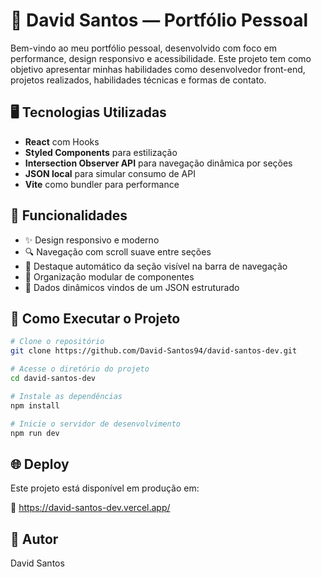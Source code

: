 # 💼 David Santos — Portfólio Pessoal

Bem-vindo ao meu portfólio pessoal, desenvolvido com foco em performance, design responsivo e acessibilidade. Este projeto tem como objetivo apresentar minhas habilidades como desenvolvedor front-end, projetos realizados, habilidades técnicas e formas de contato.

## 🖥️ Tecnologias Utilizadas

- **React** com Hooks
- **Styled Components** para estilização
- **Intersection Observer API** para navegação dinâmica por seções
- **JSON local** para simular consumo de API
- **Vite** como bundler para performance

## 📌 Funcionalidades

- ✨ Design responsivo e moderno
- 🔍 Navegação com scroll suave entre seções
- 🔎 Destaque automático da seção visível na barra de navegação
- 📂 Organização modular de componentes
- 💬 Dados dinâmicos vindos de um JSON estruturado

## 🚀 Como Executar o Projeto

```bash
# Clone o repositório
git clone https://github.com/David-Santos94/david-santos-dev.git

# Acesse o diretório do projeto
cd david-santos-dev

# Instale as dependências
npm install

# Inicie o servidor de desenvolvimento
npm run dev
```

## 🌐 Deploy

Este projeto está disponível em produção em:

🔗 https://david-santos-dev.vercel.app/

## 👤 Autor

David Santos
